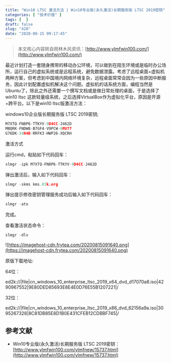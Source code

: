 ```yaml
---
title: "Win10 LTSC 激活方法 | Win10专业版(永久激活)长期服务版 LTSC 2019密钥"
categories: [ "技术价值" ]
tags: [  ]
draft: false
slug: "428"
date: "2020-08-15 09:17:45"
---
```


> 本文核心内容转自雨林木风资讯：[http://www.ylmfwin100.com/](http://www.ylmfwin100.com/)

最近计划打造一套随身携带的移动办公环境，可以做到在陌生环境或是临时办公场所，运行自己的虚拟系统或是远程系统，避免数据泄露。考虑了远程桌面+虚拟机两种方案，但考虑到中国境内网络环境复杂，远程桌面常常会因为一些原因中断服务，因此计划配置虚拟机解决这个问题。虚拟机的话系统方面，编程当然是Ubuntu了，除此之外还需要一个撰写文档或是做日常处理的桌面，于是选择了win10 ltsc 这款轻量级系统，之后选择VirtualBox作为虚拟化平台，原因是开源+跨平台。以下是win10 ltsc版激活方法：

windows10企业版长期服务版 LTSC 2019密钥;

```cpp
M7XTQ-FN8P6-TTKYV-9D4CC-J462D
MBQRK-FNDW8-B7GF4-V9PCW-6MV77
G76DK-34N4B-RRFK3-HWP26-XQCRH
```

激活方式

运行cmd，粘贴如下代码回车：

```cpp
slmgr -ipk M7XTQ-FN8P6-TTKYV-9D4CC-J462D
```

弹出激活后，输入如下代码回车：

```cpp
slmgr -skms kms.03k.org
```

弹出提示修改密钥管理服务成功后输入如下代码回车：

```cpp
slmgr -ato
```

完成。

查看激活状态命令：

```cpp
slmgr -dlv
```

![https://imagehost-cdn.frytea.com/20200815091640.png](https://imagehost-cdn.frytea.com/20200815091640.png)

原版下载地址:

64位：

ed2k://|file|cn_windows_10_enterprise_ltsc_2019_x64_dvd_d17070a8.iso|4290967552|9E80DED85693E8E4E0D76E55B1207221|/

32位：

ed2k://|file|cn_windows_10_enterprise_ltsc_2019_x86_dvd_62156a9a.iso|3095267328|8C81DB85E8D1B0E431CFEB12CDBBF745|/

## 参考文献

- Win10专业版(永久激活)长期服务版 LTSC 2019密钥：[http://www.ylmfwin100.com/ylmfnew/15737.html](http://www.ylmfwin100.com/ylmfnew/15737.html)